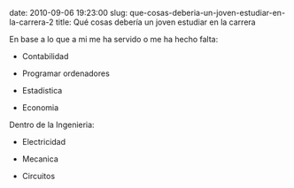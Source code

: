 date: 2010-09-06 19:23:00
slug: que-cosas-deberia-un-joven-estudiar-en-la-carrera-2
title: Qué cosas debería un joven estudiar en la carrera

    

En base a lo que a mi me ha servido o me ha hecho falta:

  * Contabilidad

  * Programar ordenadores

  * Estadistica

  * Economia

Dentro de la Ingenieria:

  * Electricidad

  * Mecanica

  * Circuitos

  

